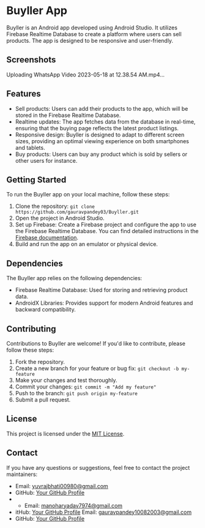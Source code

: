 # Buyller App

Buyller is an Android app developed using Android Studio. It utilizes Firebase Realtime Database to create a platform where users can sell products. The app is designed to be responsive and user-friendly.

## Screenshots


Uploading WhatsApp Video 2023-05-18 at 12.38.54 AM.mp4…






## Features

- Sell products: Users can add their products to the app, which will be stored in the Firebase Realtime Database.
- Realtime updates: The app fetches data from the database in real-time, ensuring that the buying page reflects the latest product listings.
- Responsive design: Buyller is designed to adapt to different screen sizes, providing an optimal viewing experience on both smartphones and tablets.
- Buy products: Users can buy any product which is sold by sellers or other users for instance.

## Getting Started

To run the Buyller app on your local machine, follow these steps:

1. Clone the repository: `git clone https://github.com/gauravpandey03/Buyller.git`
2. Open the project in Android Studio.
3. Set up Firebase: Create a Firebase project and configure the app to use the Firebase Realtime Database. You can find detailed instructions in the [Firebase documentation](https://firebase.google.com/docs/android/setup).
4. Build and run the app on an emulator or physical device.

## Dependencies

The Buyller app relies on the following dependencies:

- Firebase Realtime Database: Used for storing and retrieving product data.
- AndroidX Libraries: Provides support for modern Android features and backward compatibility.

## Contributing

Contributions to Buyller are welcome! If you'd like to contribute, please follow these steps:

1. Fork the repository.
2. Create a new branch for your feature or bug fix: `git checkout -b my-feature`
3. Make your changes and test thoroughly.
4. Commit your changes: `git commit -m "Add my feature"`
5. Push to the branch: `git push origin my-feature`
6. Submit a pull request.

## License

This project is licensed under the [MIT License](LICENSE).

## Contact

If you have any questions or suggestions, feel free to contact the project maintainers:

- Email: yuvrajbhati00980@gmail.com
- GitHub: [Your GitHub Profile](https://github.com/Nothing00980)
- - Email: manoharyadav7974@gmail.com
- itHub: [Your GitHub Profile](https://github.com/Manohar123261)
Email: gauravpandey10082003@gmail.com
- GitHub: [Your GitHub Profile](https://github.com/gauravpandey03)

